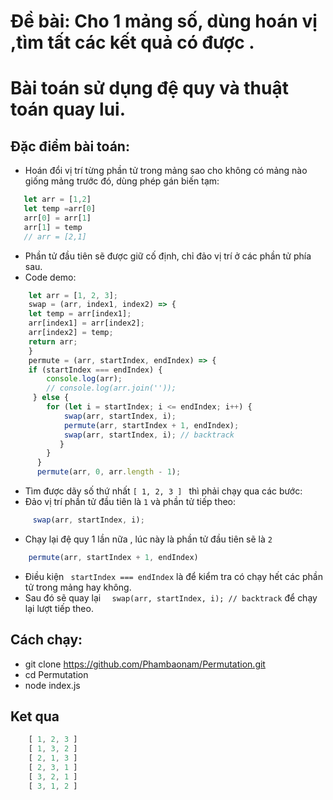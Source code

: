 # Đề bài: Cho 1 mảng số, dùng hoán vị ,tìm tất các kết quả có được .
# Bài toán sử dụng đệ quy và thuật toán quay lui.
## Đặc điểm bài toán:
* Hoán đổi vị trí từng phần tử trong mảng sao cho không có mảng nào giống mảng trước đó, dùng phép gán biến tạm:
```javascript
   let arr = [1,2] 
   let temp =arr[0]
   arr[0] = arr[1]
   arr[1] = temp 
   // arr = [2,1]
```
* Phần tử đầu tiên sẽ được giữ cố định, chỉ đảo vị trí ở các phần tử phía sau.
* Code demo:
```javascript
    let arr = [1, 2, 3];
    swap = (arr, index1, index2) => {
    let temp = arr[index1];
    arr[index1] = arr[index2];
    arr[index2] = temp;
    return arr;
    }
    permute = (arr, startIndex, endIndex) => {
    if (startIndex === endIndex) {
        console.log(arr);
        // console.log(arr.join(''));
     } else {
        for (let i = startIndex; i <= endIndex; i++) {
            swap(arr, startIndex, i);
            permute(arr, startIndex + 1, endIndex);
            swap(arr, startIndex, i); // backtrack
           }
        }
      }
      permute(arr, 0, arr.length - 1);
```
* Tìm được dãy số thứ nhất ```[ 1, 2, 3 ] ``` thì phải chạy qua các bước:
*  Đảo vị trí phần tử đầu tiên là ```1``` và phần tử tiếp theo:
```javascript
     swap(arr, startIndex, i);
```
*  Chạy  lại đệ quy 1 lần nữa , lúc này là phần tử đầu tiên sẽ là ```2```
```javascript
    permute(arr, startIndex + 1, endIndex)
```
* Điều kiện ``` startIndex === endIndex``` là để kiểm tra có chạy hết các phần tử trong mảng hay không.
* Sau đó sẽ quay lại ```  swap(arr, startIndex, i); // backtrack``` để chạy lại lượt tiếp theo.
## Cách chạy:
* git clone https://github.com/Phambaonam/Permutation.git
* cd Permutation
* node index.js 

## Ket qua
```javascript
    [ 1, 2, 3 ]
    [ 1, 3, 2 ]
    [ 2, 1, 3 ]
    [ 2, 3, 1 ]
    [ 3, 2, 1 ]
    [ 3, 1, 2 ]

```